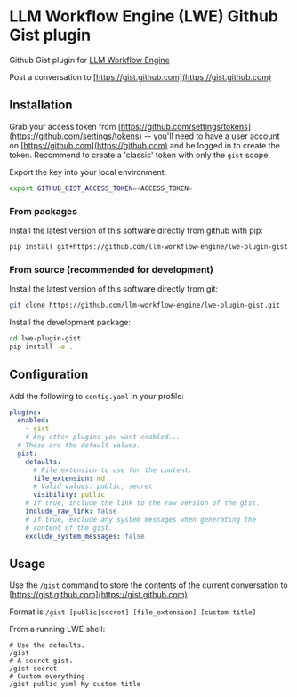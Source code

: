 # LLM Workflow Engine (LWE) Github Gist plugin

Github Gist plugin for [LLM Workflow Engine](https://github.com/llm-workflow-engine/llm-workflow-engine)

Post a conversation to [https://gist.github.com](https://gist.github.com)

## Installation

Grab your access token from [https://github.com/settings/tokens](https://github.com/settings/tokens) -- you'll need to have a
user account on [https://github.com](https://github.com) and be logged in to create the token. Recommend to create a 'classic'
token with only the `gist` scope.

Export the key into your local environment:

```bash
export GITHUB_GIST_ACCESS_TOKEN=<ACCESS_TOKEN>
```

### From packages

Install the latest version of this software directly from github with pip:

```bash
pip install git+https://github.com/llm-workflow-engine/lwe-plugin-gist
```

### From source (recommended for development)

Install the latest version of this software directly from git:

```bash
git clone https://github.com/llm-workflow-engine/lwe-plugin-gist.git
```

Install the development package:

```bash
cd lwe-plugin-gist
pip install -e .
```

## Configuration

Add the following to `config.yaml` in your profile:

```yaml
plugins:
  enabled:
    - gist
    # Any other plugins you want enabled...
  # These are the default values.
  gist:
    defaults:
      # File extension to use for the content.
      file_extension: md
      # Valid values: public, secret
      visibility: public
    # If true, include the link to the raw version of the gist.
    include_raw_link: false
    # If true, exclude any system messages when generating the
    # content of the gist.
    exclude_system_messages: false
```

## Usage

Use the `/gist` command to store the contents of the current conversation to [https://gist.github.com](https://gist.github.com).

Format is `/gist [public|secret] [file_extension] [custom title]`

From a running LWE shell:

```
# Use the defaults.
/gist
# A secret gist.
/gist secret
# Custom everything
/gist public yaml My custom title
```
